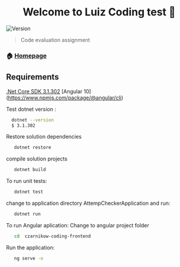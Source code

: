 <h1 align="center">Welcome to Luiz Coding test 👋</h1>
<p>
  <img alt="Version" src="https://img.shields.io/badge/version-1.0.0-blue.svg?cacheSeconds=2592000" />

  
</p>

> Code evaluation assignment

### 🏠 [Homepage](https://github.com/LuizCarlosSoares/Czarnikow)

## Requirements
[.Net Core SDK 3.1.302](https://dotnet.microsoft.com/download/dotnet-core/3.1)
[Angular 10] (https://www.npmjs.com/package/@angular/cli)

Test dotnet version :

```bash
  dotnet --version
  $ 3.1.302
```

Restore solution dependencies

```bash
   dotnet restore
```

compile solution projects

```bash
   dotnet build
```

To run unit tests:

```bash
   dotnet test
```


change to application directory AttempCheckerApplication and run:

```bash
   dotnet run
```

To run Angular aplication:
  Change to angular project folder

```bash
   cd  czarnikow-coding-frontend
```

Run the application:

```bash
   ng serve -o
```
